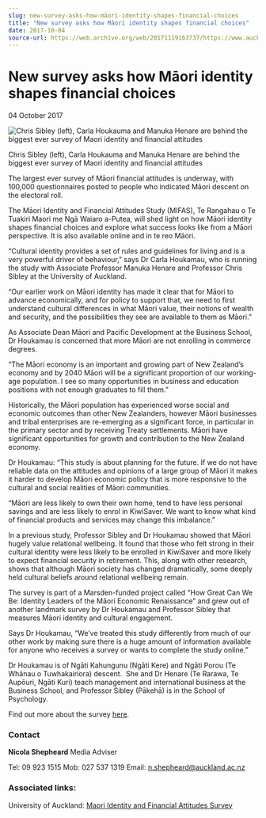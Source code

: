 ```yaml
---
slug: new-survey-asks-how-māori-identity-shapes-financial-choices
title: "New survey asks how Māori identity shapes financial choices"
date: 2017-10-04
source-url: https://web.archive.org/web/20171119163737/https://www.auckland.ac.nz/en/about/news-events-and-notices/news/news-2017/10/new-survey-asks-how-maori-identity-shapes-financial-choices.html
---
```

New survey asks how Māori identity shapes financial choices
===========================================================

04 October 2017

![Chris Sibley (left), Carla Houkauma and Manuka Henare are behind the biggest ever survey of Maori identity and financial attitudes](https://www.auckland.ac.nz/en/about/news-events-and-notices/news/news-2017/10/new-survey-asks-how-maori-identity-shapes-financial-choices/_jcr_content/par/textimage/image.img.jpg/1507073472582.jpg "Chris Sibley (left), Carla Houkauma and Manuka Henare are behind the biggest ever survey of Maori identity and financial attitudes")

Chris Sibley (left), Carla Houkauma and Manuka Henare are behind the biggest ever survey of Maori identity and financial attitudes

The largest ever survey of Māori financial attitudes is underway, with 100,000 questionnaires posted to people who indicated Māori descent on the electoral roll.

The Māori Identity and Financial Attitudes Study (MIFAS), Te Rangahau o Te Tuakiri Maori me Ngā Waiaro a-Putea, will shed light on how Māori identity shapes financial choices and explore what success looks like from a Māori perspective. It is also available online and in te reo Māori. 

“Cultural identity provides a set of rules and guidelines for living and is a very powerful driver of behaviour," says Dr Carla Houkamau, who is running the study with Associate Professor Manuka Henare and Professor Chris Sibley at the University of Auckland.   

“Our earlier work on Māori identity has made it clear that for Māori to advance economically, and for policy to support that, we need to first understand cultural differences in what Māori value, their notions of wealth and security, and the possibilities they see are available to them as Māori.”

As Associate Dean Māori and Pacific Development at the Business School, Dr Houkamau is concerned that more Māori are not enrolling in commerce degrees.

“The Māori economy is an important and growing part of New Zealand’s economy and by 2040 Māori will be a significant proportion of our working-age population. I see so many opportunities in business and education positions with not enough graduates to fill them.”

Historically, the Māori population has experienced worse social and economic outcomes than other New Zealanders, however Māori businesses and tribal enterprises are re-emerging as a significant force, in particular in the primary sector and by receiving Treaty settlements. Māori have significant opportunities for growth and contribution to the New Zealand economy. 

Dr Houkamau: “This study is about planning for the future. If we do not have reliable data on the attitudes and opinions of a large group of Māori it makes it harder to develop Māori economic policy that is more responsive to the cultural and social realities of Māori communities.

“Māori are less likely to own their own home, tend to have less personal savings and are less likely to enrol in KiwiSaver. We want to know what kind of financial products and services may change this imbalance.”

In a previous study, Professor Sibley and Dr Houkamau showed that Māori hugely value relational wellbeing. It found that those who felt strong in their cultural identity were less likely to be enrolled in KiwiSaver and more likely to expect financial security in retirement. This, along with other research, shows that although Māori society has changed dramatically, some deeply held cultural beliefs around relational wellbeing remain.  

The survey is part of a Marsden-funded project called “How Great Can We Be: Identity Leaders of the Māori Economic Renaissance” and grew out of another landmark survey by Dr Houkamau and Professor Sibley that measures Māori identity and cultural engagement.

Says Dr Houkamau, “We’ve treated this study differently from much of our other work by making sure there is a huge amount of information available for anyone who receives a survey or wants to complete the study online.”

Dr Houkamau is of Ngāti Kahungunu (Ngāti Kere) and Ngāti Porou (Te Whānau o Tuwhakairiora) descent.  She and Dr Henare (Te Rarawa, Te Aupōuri, Ngāti Kuri) teach management and international business at the Business School, and Professor Sibley (Pākehā) is in the School of Psychology.

Find out more about the survey [here](https://www.psych.auckland.ac.nz/en/about/our-research/research-groups/maori-identity-financial-attitudes-study.html).

### **Contact**

**Nicola Shepheard** Media Adviser

Tel: 09 923 1515 Mob: 027 537 1319 Email: n.shepheard@auckland.ac.nz

### **Associated links:**

University of Auckland: [Maori Identity and Financial Attitudes Survey](https://www.psych.auckland.ac.nz/en/about/our-research/research-groups/maori-identity-financial-attitudes-study.html)